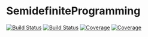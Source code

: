 # SemidefiniteProgramming

[![Build Status](https://travis-ci.com/JAndriesJ/SemidefiniteProgramming.jl.svg?branch=master)](https://travis-ci.com/JAndriesJ/SemidefiniteProgramming.jl)
[![Build Status](https://ci.appveyor.com/api/projects/status/github/JAndriesJ/SemidefiniteProgramming.jl?svg=true)](https://ci.appveyor.com/project/JAndriesJ/SemidefiniteProgramming-jl)
[![Coverage](https://codecov.io/gh/JAndriesJ/SemidefiniteProgramming.jl/branch/master/graph/badge.svg)](https://codecov.io/gh/JAndriesJ/SemidefiniteProgramming.jl)
[![Coverage](https://coveralls.io/repos/github/JAndriesJ/SemidefiniteProgramming.jl/badge.svg?branch=master)](https://coveralls.io/github/JAndriesJ/SemidefiniteProgramming.jl?branch=master)
